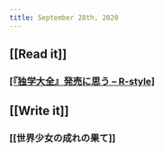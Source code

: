 ```yaml
---
title: September 28th, 2020
---
```


## [[Read it]]
### [[『独学大全』発売に思う – R-style]](https://rashita.net/blog/?p=30395)

## [[Write it]]
### [[世界少女の成れの果て]]
